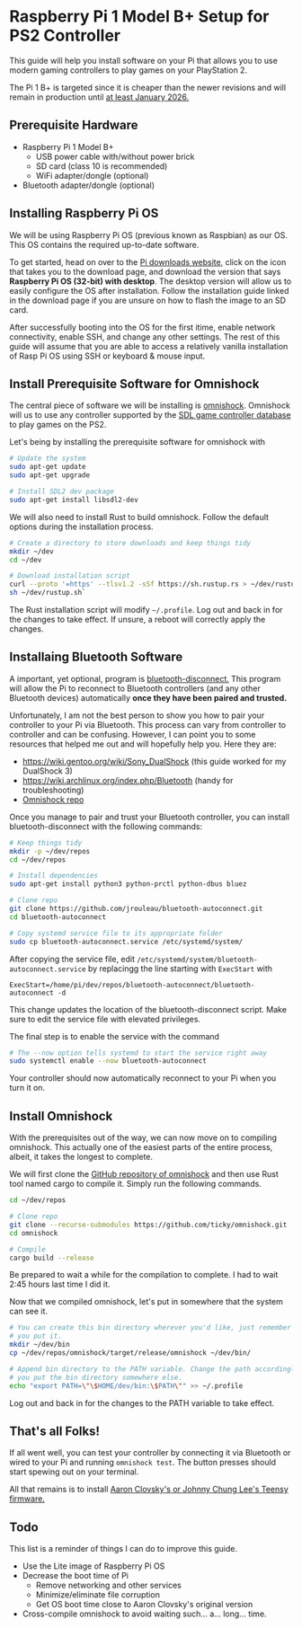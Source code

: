 # Raspberry Pi 1 Model B+ Setup for PS2 Controller

This guide will help you install software on your Pi that allows you to use
modern gaming controllers to play games on your PlayStation 2.

The Pi 1 B+ is targeted since it is cheaper than the newer revisions and will
remain in production until [at least January
2026.](https://www.raspberrypi.org/products/raspberry-pi-1-model-b-plus/)

## Prerequisite Hardware

- Raspberry Pi 1 Model B+
  - USB power cable with/without power brick
  - SD card (class 10 is recommended)
  - WiFi adapter/dongle (optional)
- Bluetooth adapter/dongle (optional)

## Installing Raspberry Pi OS

We will be using Raspberry Pi OS (previous known as Raspbian) as our OS. This
OS contains the required up-to-date software.

To get started, head on over to the [Pi downloads
website](https://www.raspberrypi.org/downloads/), click on the icon that takes
you to the download page, and download the version that says **Raspberry Pi OS
(32-bit) with desktop**. The desktop version will allow us to easily configure
the OS after installation. Follow the installation guide linked in the download
page if you are unsure on how to flash the image to an SD card.

After successfully booting into the OS for the first itime, enable network
connectivity, enable SSH, and change any other settings. The rest of this guide
will assume that you are able to access a relatively vanilla installation of
Rasp Pi OS using SSH or keyboard & mouse input.

## Install Prerequisite Software for Omnishock

The central piece of software we will be installing is
[omnishock](https://github.com/ticky/omnishock/). Omnishock will us to use any
controller supported by the [SDL game controller
database](https://github.com/gabomdq/SDL_GameControllerDB/) to play games on
the PS2.

Let's being by installing the prerequisite software for omnishock with
```sh
# Update the system
sudo apt-get update
sudo apt-get upgrade

# Install SDL2 dev package
sudo apt-get install libsdl2-dev
```

We will also need to install Rust to build omnishock. Follow the default options during the installation process.
```sh
# Create a directory to store downloads and keep things tidy
mkdir ~/dev
cd ~/dev

# Download installation script
curl --proto '=https' --tlsv1.2 -sSf https://sh.rustup.rs > ~/dev/rustup.sh
sh ~/dev/rustup.sh`
```

The Rust installation script will modify `~/.profile`. Log out and back in
for the changes to take effect. If unsure, a reboot will correctly apply the
changes.

## Installaing Bluetooth Software

A important, yet optional, program is
[bluetooth-disconnect.](https://github.com/jrouleau/bluetooth-autoconnect) This
program will allow the Pi to reconnect to Bluetooth controllers (and any other
Bluetooth devices) automatically **once they have been paired and trusted.**

Unfortunately, I am not the best person to show you how to pair your controller
to your Pi via Bluetooth. This process can vary from controller to controller
and can be confusing. However, I can point you to some resources that helped me
out and will hopefully help you. Here they are:
- https://wiki.gentoo.org/wiki/Sony_DualShock (this guide worked for my
  DualShock 3)
- https://wiki.archlinux.org/index.php/Bluetooth (handy for troubleshooting)
- [Omnishock repo](https://github.com/ticky/omnishock/)

Once you manage to pair and trust your Bluetooth controller, you can install
bluetooth-disconnect with the following commands:
```sh
# Keep things tidy
mkdir -p ~/dev/repos
cd ~/dev/repos

# Install dependencies
sudo apt-get install python3 python-prctl python-dbus bluez

# Clone repo
git clone https://github.com/jrouleau/bluetooth-autoconnect.git
cd bluetooth-autoconnect

# Copy systemd service file to its appropriate folder
sudo cp bluetooth-autoconnect.service /etc/systemd/system/
```

After copying the service file, edit
`/etc/systemd/system/bluetooth-autoconnect.service` by replacingg the line
starting with `ExecStart` with
```
ExecStart=/home/pi/dev/repos/bluetooth-autoconnect/bluetooth-autoconnect -d
```

This change updates the location of the bluetooth-disconnect script. Make sure
to edit the service file with elevated privileges.

The final step is to enable the service with the command
```sh
# The --now option tells systemd to start the service right away
sudo systemctl enable --now bluetooth-autoconnect
```

Your controller should now automatically reconnect to your Pi when you turn it
on.

## Install Omnishock

With the prerequisites out of the way, we can now move on to compiling
omnishock. This actually one of the easiest parts of the entire process,
albeit, it takes the longest to complete.

We will first clone the [GitHub repository of
omnishock](https://github.com/ticky/omnishock/) and then use Rust tool named
cargo to compile it. Simply run the following commands.
```sh
cd ~/dev/repos

# Clone repo
git clone --recurse-submodules https://github.com/ticky/omnishock.git
cd omnishock

# Compile
cargo build --release
```

Be prepared to wait a while for the compilation to complete. I had to wait 2:45
hours last time I did it.

Now that we compiled omnishock, let's put in somewhere that the system can see
it.
```sh
# You can create this bin directory wherever you'd like, just remember where
# you put it.
mkdir ~/dev/bin
cp ~/dev/repos/omnishock/target/release/omnishock ~/dev/bin/

# Append bin directory to the PATH variable. Change the path accordingly if
# you put the bin directory somewhere else.
echo "export PATH=\"\$HOME/dev/bin:\$PATH\"" >> ~/.profile
```

Log out and back in for the changes to the PATH variable to take effect.

## That's all Folks!

If all went well, you can test your controller by connecting it via Bluetooth
or wired to your Pi and running `omnishock test`. The button presses should
start spewing out on your terminal.

All that remains is to install [Aaron Clovsky's or Johnny Chung Lee's Teensy
firmware.](https://github.com/ticky/omnishock/#supported-hardware)

## Todo

This list is a reminder of things I can do to improve this guide.

- Use the Lite image of Raspberry Pi OS
- Decrease the boot time of Pi
    - Remove networking and other services
    - Minimize/eliminate file corruption
    - Get OS boot time close to Aaron Clovsky's original version
- Cross-compile omnishock to avoid waiting such... a... long... time.